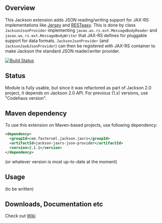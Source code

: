 ## Overview

This Jackson extension adds JSON reading/writing support for JAX-RS implementations like [Jersey](http://jersey.java.net/) and [RESTeasy](http://www.jboss.org/resteasy).
This is done by class `JacksonJsonProvider` implementing `javax.ws.rs.ext.MessageBodyReader` and `javax.ws.rs.ext.MessageBodyWriter` that JAX-RS defines for pluggable support for data formats. 
`JacksonJsonProvider` (and `JacksonJaxbJsonProvider`) can then be registered with JAX-RS container to make Jackson the standard JSON reader/writer provider.

[![Build Status](https://fasterxml.ci.cloudbees.com/job/jackson-jaxrs-json-provider-master/badge/icon)](https://fasterxml.ci.cloudbees.com/job/jackson-jaxrs-json-provider-master/)

## Status

Module is fully usable, but since it was refactored as part of Jackson 2.0 project, it depends on Jackson 2.0 API.
For previous (1.x) versions, use "Codehaus version".

## Maven dependency

To use this extension on Maven-based projects, use following dependency:

```xml
<dependency>
  <groupId>com.fasterxml.jackson.jaxrs</groupId>
  <artifactId>jackson-jaxrs-json-provider</artifactId>
  <version>2.1.1</version>
</dependency>
```

(or whatever version is most up-to-date at the moment)

## Usage

(to be written)

## Downloads, Documentation etc

Check out [Wiki](/FasterXML/jackson-jaxrs-json-provider/wiki)

